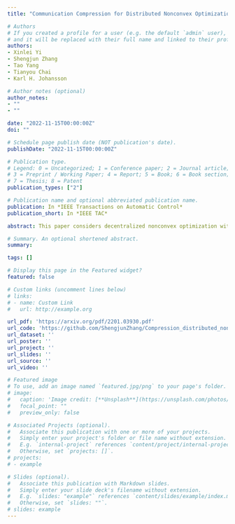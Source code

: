 ```yaml
---
title: "Communication Compression for Distributed Nonconvex Optimization"

# Authors
# If you created a profile for a user (e.g. the default `admin` user), write the username (folder name) here 
# and it will be replaced with their full name and linked to their profile.
authors:
- Xinlei Yi
- Shengjun Zhang
- Tao Yang
- Tianyou Chai
- Karl H. Johansson

# Author notes (optional)
author_notes:
- ""
- ""

date: "2022-11-15T00:00:00Z"
doi: ""

# Schedule page publish date (NOT publication's date).
publishDate: "2022-11-15T00:00:00Z"

# Publication type.
# Legend: 0 = Uncategorized; 1 = Conference paper; 2 = Journal article;
# 3 = Preprint / Working Paper; 4 = Report; 5 = Book; 6 = Book section;
# 7 = Thesis; 8 = Patent
publication_types: ["2"]

# Publication name and optional abbreviated publication name.
publication: In *IEEE Transactions on Automatic Control*
publication_short: In *IEEE TAC*

abstract: This paper considers decentralized nonconvex optimization with the cost functions being distributed over agents. Noting that information compression is a key tool to reduce the heavy communication load for decentralized algorithms as agents iteratively communicate with neighbors, we propose three decentralized primal--dual algorithms with compressed communication. The first two algorithms are applicable to a general class of compressors with bounded relative compression error and the third algorithm is suitable for two general classes of  compressors with bounded absolute compression error. We show that the proposed decentralized algorithms with compressed communication have comparable convergence properties as state-of-the-art algorithms without communication compression. Specifically, we show that they can find first-order stationary points with sublinear convergence rate $\mathcal{O}(1/T)$ when each local cost function is smooth, where $T$ is the total number of iterations, and find global optima with linear convergence rate under an additional condition that the global cost function satisfies the Polyak--{\L}ojasiewicz condition. Numerical simulations are provided to illustrate the effectiveness of the theoretical results.

# Summary. An optional shortened abstract.
summary:

tags: []

# Display this page in the Featured widget?
featured: false

# Custom links (uncomment lines below)
# links:
# - name: Custom Link
#   url: http://example.org

url_pdf: 'https://arxiv.org/pdf/2201.03930.pdf'
url_code: 'https://github.com/ShengjunZhang/Compression_distributed_nonconvex'
url_dataset: ''
url_poster: ''
url_project: ''
url_slides: ''
url_source: ''
url_video: ''

# Featured image
# To use, add an image named `featured.jpg/png` to your page's folder. 
# image:
#   caption: 'Image credit: [**Unsplash**](https://unsplash.com/photos/pLCdAaMFLTE)'
#   focal_point: ""
#   preview_only: false

# Associated Projects (optional).
#   Associate this publication with one or more of your projects.
#   Simply enter your project's folder or file name without extension.
#   E.g. `internal-project` references `content/project/internal-project/index.md`.
#   Otherwise, set `projects: []`.
# projects:
# - example

# Slides (optional).
#   Associate this publication with Markdown slides.
#   Simply enter your slide deck's filename without extension.
#   E.g. `slides: "example"` references `content/slides/example/index.md`.
#   Otherwise, set `slides: ""`.
# slides: example
---
```


<!-- {{% callout note %}}
Click the *Cite* button above to demo the feature to enable visitors to import publication metadata into their reference management software.
{{% /callout %}}

{{% callout note %}}
Create your slides in Markdown - click the *Slides* button to check out the example.
{{% /callout %}}

Supplementary notes can be added here, including [code, math, and images](https://wowchemy.com/docs/writing-markdown-latex/). -->
